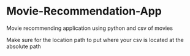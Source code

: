 # Movie-Recommendation-App
Movie recommending application using python and csv of movies

Make sure for the location path to put where your csv is located at the absolute path
